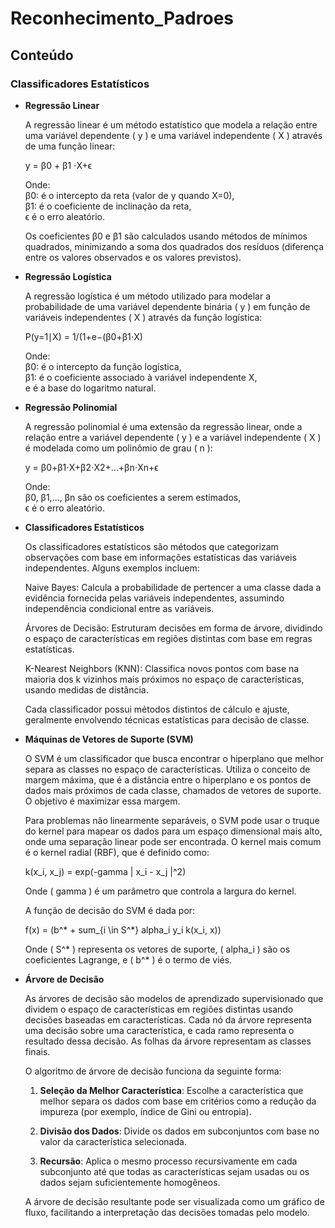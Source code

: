 ﻿# Reconhecimento_Padroes

## Conteúdo

### Classificadores Estatísticos

- **Regressão Linear**
  
  A regressão linear é um método estatístico que modela a relação entre uma variável dependente \( y \) e uma variável independente \( X \) através de uma função linear:
  
     y = β0 + β1 ⋅X+ϵ
  
  Onde:\
  β0: é o intercepto da reta (valor de y quando X=0),\
  β1: é o coeficiente de inclinação da reta,\
  ϵ é o erro aleatório.

  Os coeficientes β0 e β1 são calculados usando métodos de mínimos quadrados, minimizando a soma dos quadrados dos resíduos (diferença entre os valores observados e os valores previstos).

- **Regressão Logística**
  
  A regressão logística é um método utilizado para modelar a probabilidade de uma variável dependente binária \( y \) em função de variáveis independentes \( X \) através da função logística:
  
  P(y=1∣X) = 1/(1+e−(β0+β1⋅X)
​

  
  Onde:\
  β0: é o intercepto da função logística,\
  β1: é o coeficiente associado à variável independente
  X,\
  e é a base do logaritmo natural.

- **Regressão Polinomial**
  
  A regressão polinomial é uma extensão da regressão linear, onde a relação entre a variável dependente \( y \) e a variável independente \( X \) é modelada como um polinômio de grau \( n \):
  
    y = β0+β1⋅X+β2⋅X2+…+βn⋅Xn+ϵ
  
  Onde:\
  β0, β1,…, βn são os coeficientes a serem estimados,\
  ϵ é o erro aleatório.

- **Classificadores Estatísticos**
  
  Os classificadores estatísticos são métodos que categorizam observações com base em informações estatísticas das variáveis independentes. Alguns exemplos incluem:
  
  Naive Bayes: Calcula a probabilidade de pertencer a uma classe dada a evidência fornecida pelas variáveis independentes, assumindo independência condicional entre as variáveis.
  
  Árvores de Decisão: Estruturam decisões em forma de árvore, dividindo o espaço de características em regiões distintas com base em regras estatísticas.
  
  K-Nearest Neighbors (KNN): Classifica novos pontos com base na maioria dos k vizinhos mais próximos no espaço de características, usando medidas de distância.
  
  Cada classificador possui métodos distintos de cálculo e ajuste, geralmente envolvendo técnicas estatísticas para decisão de classe.


- **Máquinas de Vetores de Suporte (SVM)**
  
  O SVM é um classificador que busca encontrar o hiperplano que melhor separa as classes no espaço de características. Utiliza o conceito de margem máxima, que é a distância entre o hiperplano e os pontos de dados mais próximos de cada classe, chamados de vetores de suporte. O objetivo é maximizar essa margem.

  Para problemas não linearmente separáveis, o SVM pode usar o truque do kernel para mapear os dados para um espaço dimensional mais alto, onde uma separação linear pode ser encontrada. O kernel mais comum é o kernel radial (RBF), que é definido como:

  
  k(x_i, x_j) = exp(-gamma | x_i - x_j |^2)


  Onde \( gamma \) é um parâmetro que controla a largura do kernel.

  A função de decisão do SVM é dada por:

  
  f(x) = (b^* + sum_{i \in S^*} alpha_i y_i k(x_i, x))
  

  Onde \( S^* \) representa os vetores de suporte, \( alpha_i \) são os coeficientes Lagrange, e \( b^* \) é o termo de viés.


- **Árvore de Decisão**
  
  As árvores de decisão são modelos de aprendizado supervisionado que dividem o espaço de características em regiões distintas usando decisões baseadas em características. Cada nó da árvore representa uma decisão sobre uma característica, e cada ramo representa o resultado dessa decisão. As folhas da árvore representam as classes finais.

  O algoritmo de árvore de decisão funciona da seguinte forma:

  1. **Seleção da Melhor Característica**: Escolhe a característica que melhor separa os dados com base em critérios como a redução da impureza (por exemplo, índice de Gini ou entropia).
  
  2. **Divisão dos Dados**: Divide os dados em subconjuntos com base no valor da característica selecionada.
  
  3. **Recursão**: Aplica o mesmo processo recursivamente em cada subconjunto até que todas as características sejam usadas ou os dados sejam suficientemente homogêneos.

  A árvore de decisão resultante pode ser visualizada como um gráfico de fluxo, facilitando a interpretação das decisões tomadas pelo modelo.
